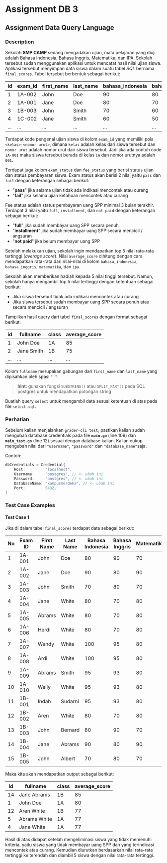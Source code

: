 # Assignment DB 3

## Assignment Data Query Language

### Description

Sekolah **SMP CAMP** sedang mengadakan ujian, mata pelajaran yang diuji adalah Bahasa Indonesia, Bahasa Inggris, Matematika, dan IPA. Sekolah tersebut sudah menggunakan aplikasi untuk mencatat hasil nilai ujian siswa. Aplikasi tersebut menyimpan data siswa dalam suatu tabel _SQL_ bernama `final_scores`. Tabel tersebut berbentuk sebagai berikut:

| id | exam_id | first_name | last_name | bahasa_indonesia | bahasa_inggris | matematika | ipa | exam_status | fee_status |
|----|------|------------|-----------|------------------|----------------|------------|-----|-------------|------------|
| 1  | 1A-002 | John       | Doe       | 90               | 80             | 70         | 90  | pass  | full |
| 2  | 1A-001 | Jane       | Doe       | 80               | 70             | 60         | 80  | fail  | full |
| 3  | 1B-003 | John       | Smith     | 70               | 60             | 50         | 70  | pass  | installment |
| 4  | 1C-002 | Jane       | Smith     | 60               | 50             | 40         | 60  | pass  | full |
| ... | ...     | ...        | ...       | ...              | ...            | ...        | ... | ...   | ...  | ... |

Terdapat kode pengenal ujian siswa di kolom `exam_id` yang memiliki pola `<kelas>-<nomor urut>`, dimana `kelas` adalah kelas dari siswa tersebut dan `nomor urut` adalah nomor urut dari siswa tersebut. Jadi jika ada contoh code `1A-001` maka siswa tersebut berada di kelas `1A` dan nomor urutnya adalah `001`.

Terdapat juga kolom `exam_status` dan `fee_status` yang berisi status ujian dan status pembayaran siswa. Exam status akan berisi 2 nilai yaitu `pass` dan `fail` dengan keterangan sebagai berikut:

- "**pass**" jika selama ujian tidak ada indikasi mencontek atau curang
- "**fail**" jika selama ujian ketahuan mencontek atau curang

Fee status adalah status pembayaran uang SPP minimal 3 bulan terakhir. Terdapat 3 nilai yaitu `full`, `installment`, dan `not paid` dengan keterangan sebagai berikut:

- "**full**" jika sudah membayar uang SPP secara penuh
- "**installment**" jika sudah membayar uang SPP secara mencicil / angsuran
- "**not paid**" jika belum membayar uang SPP

Setelah melakukan ujian, sekolah ingin mendapatkan top 5 nilai rata-rata tertinggi (_average score_). Nilai `average_score` dihitung dengan cara mendapatkan rata-rata dari nilai-nilai di kolom `bahasa_indonesia`, `bahasa_inggris`, `matematika`, dan `ipa`.

Sekolah akan memberikan hadiah kepada 5 nilai tinggi tersebut. Namun, sekolah hanya mengambil top 5 nilai tertinggi dengan ketentuan sebagai berikut:

- Jika siswa tersebut tidak ada indikasi mencontek atau curang
- Jika siswa tersebut sudah membayar uang SPP secara penuh atau secara mencicil / angsuran

Tampilkan hasil query dari tabel `final_scores` dengan format sebagai berikut:

| id |  fullname| class  | average_score |
|----|----------|----------|---------------|
| 1  | John Doe | 1A    | 85            |
| 2  | Jane Smith | 1B    | 75            |
| ...| ...      | ...      | ...           |

Kolom `fullname` merupakan gabungan dari `first_name` dan `last_name` yang dipisahkan oleh spasi `" "`.

> **hint**: gunakan fungsi `SUBSTRING()` atau `SPLIT_PART()` pada SQL postgres untuk mendapatkan potongan string

Buatlah query `select` untuk mengambil data sesuai ketentuan di atas pada file `select.sql`.

### **Perhatian**

Sebelum kalian menjalankan `grader-cli test`, pastikan kalian sudah mengubah database credentials pada file **`main.go`** (line 109) dan **`main_test.go`** (line 12) sesuai dengan database kalian. Kalian cukup mengubah nilai dari  `"username"`, `"password"` dan `"database_name"`saja.

Contoh:

```go
dbCredentials = Credential{
    Host:         "localhost",
    Username:     "postgres", // <- ubah ini
    Password:     "postgres", // <- ubah ini
    DatabaseName: "kampusmerdeka", // <- ubah ini
    Port:         5432,
}
```

### Test Case Examples

#### Test Case 1

Jika di dalam tabel `final_scores` terdapat data sebagai berikut:

| No | Exam ID | First Name | Last Name | Bahasa Indonesia | Bahasa Inggris | Matematika | IPA | Exam Status | Fee Status |
| --- | --- | --- | --- | --- | --- | --- | --- | --- | --- |
| 1 | 1A-001|John|Doe|80|90|70|80|pass|full |
| 2 | 1A-002|Jane|Doe|90|80|90|80|pass|notpaid |
| 3 | 1A-003|John|Smith|70|80|70|80|pass|installment |
| 4 | 1A-004|Jane|White|80|70|80|80|pass|full |
| 5 | 1A-005|Abrams|White|80|70|80|80|pass|full |
| 6 | 1A-006|Herdi|White|80|70|80|80|fail|notpaid |
| 7 | 1A-007|Wendy|White|100|95|80|80|fail|installment |
| 8 | 1A-008|Ardi|White|100|95|80|80|pass|notpaid |
| 9 | 1A-009|Abrams|Smith|95|93|80|80|fail|notpaid |
| 10 | 1A-010|Welly|White|95|93|80|80|fail|notpaid |
| 11 | 1B-001|Indah|Sudarni|95|93|80|80|fail|full |
| 12 | 1B-002|Aren|White|80|70|80|80|pass|full |
| 13 | 1B-003|John|Bernard|80|90|70|80|faid|installment |
| 14 | 1B-004|Jane|Abrams|90|80|90|80|pass|full |
| 15 | 1B-005|John|Albert|70|80|70|80|pass|installment |

Maka kita akan mendapatkan output sebagai berikut:

| id |  fullname| class  | average_score |
|----|----------|----------|---------------|
| 14 | Jane Abrams | 1B    | 85            |
| 1  | John Doe | 1A    | 80            |
| 12  | Aren White | 1B    | 77            |
| 5  | Abrams White | 1A    | 77            |
| 4 | Jane White | 1A    | 77         |

Hasil di atas didapat setelah mengeliminasi siswa yang tidak memenuhi kriteria, yaitu siswa yang tidak membayar uang SPP dan yang terindicasi mencontek atau curang. Kemudian diurutkan berdasarkan nilai rata-rata tertinggi ke terendah dan diambil 5 siswa dengan nilai rata-rata tertinggi.
